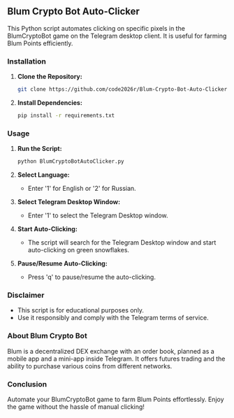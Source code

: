 ## Blum Crypto Bot Auto-Clicker

This Python script automates clicking on specific pixels in the BlumCryptoBot game on the Telegram desktop client. It is useful for farming Blum Points efficiently.

### Installation

1. **Clone the Repository:**
   ```bash
   git clone https://github.com/code2026r/Blum-Crypto-Bot-Auto-Clicker.git
   ```

2. **Install Dependencies:**
   ```bash
   pip install -r requirements.txt
   ```

### Usage

1. **Run the Script:**
   ```bash
   python BlumCryptoBotAutoClicker.py
   ```

2. **Select Language:**
   - Enter '1' for English or '2' for Russian.

3. **Select Telegram Desktop Window:**
   - Enter '1' to select the Telegram Desktop window.

4. **Start Auto-Clicking:**
   - The script will search for the Telegram Desktop window and start auto-clicking on green snowflakes.

5. **Pause/Resume Auto-Clicking:**
   - Press 'q' to pause/resume the auto-clicking.

### Disclaimer

- This script is for educational purposes only.
- Use it responsibly and comply with the Telegram terms of service.

### About Blum Crypto Bot

Blum is a decentralized DEX exchange with an order book, planned as a mobile app and a mini-app inside Telegram. It offers futures trading and the ability to purchase various coins from different networks.

### Conclusion

Automate your BlumCryptoBot game to farm Blum Points effortlessly. Enjoy the game without the hassle of manual clicking!
